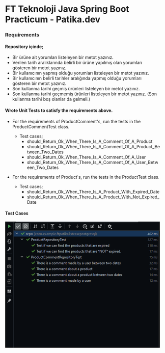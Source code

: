 # FT Teknoloji Java Spring Boot Practicum - Patika.dev

### Requirements
#### Repository içinde;
- Bir ürüne ait yorumları listeleyen bir metot yazınız.
- Verilen tarih aralıklarında belirli bir ürüne yapılmış olan yorumları gösteren bir metot yazınız.
- Bir kullanıcının yapmış olduğu yorumları listeleyen bir metot yazınız.
- Bir kullanıcının belirli tarihler aralığında yapmış olduğu yorumları gösteren bir metot yazınız.
- Son kullanma tarihi geçmiş ürünleri listeleyen bir metot yazınız.
- Son kullanma tarihi geçmemiş ürünleri listeleyen bir metot yazınız. (Son kullanma tarihi boş olanlar da gelmeli.)

#### Wrote Unit Tests to satisfy the requirements above.
- For the requirements of ProductComment's, run the tests in the ProductCommentTest class.
  - Test cases; 
      - should_Return_Ok_When_There_Is_A_Comment_Of_A_Product
      - should_Return_Ok_When_There_Is_A_Comment_Of_A_Product_Between_Two_Dates
      - should_Return_Ok_When_There_Is_A_Comment_Of_A_User
      - should_Return_Ok_When_There_Is_A_Comment_Of_A_User_Between_Two_Dates

- For the requirements of Product's, run the tests in the ProductTest class.
  - Test cases;
      - should_Return_Ok_When_There_Is_A_Product_With_Expired_Date
      - should_Return_Ok_When_There_Is_A_Product_With_Not_Expired_Date

#### Test Cases
![](testcases.png)